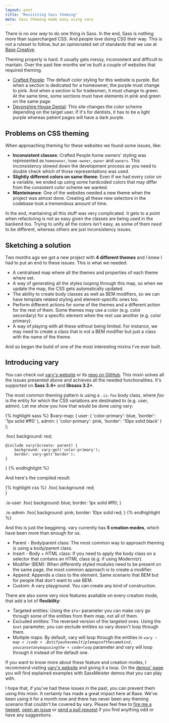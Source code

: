 ```yaml
---
layout: post
title: "Revisiting Sass theming"
meta: Sass theming made easy using vary
---
```


There is no _one way_ to do one thing in Sass. In the end, Sass is nothing more than supercharged CSS. And people love doing CSS their way. This is not a ruleset to follow, but an opinionated set of standards that we use at [Base Creative](http://basecreative.co.uk).

Theming properly is hard. It usually gets messy, inconsistent and difficult to mantain. Over the past few months we've built a couple of websites that required theming.

- [Crafted People](https://craftedpeople.com/): The default color styling for this website is purple. But when a section is dedicated for a homeowner, the purple must change to pink. And when a section is for tradesmen, it must change to green. At the same time, some sections must have elements in pink and green on the same page.
- [Devonshire House Dental](http://www.devonshirehousedental.co.uk/): This site changes the color scheme depending on the target user. If it's for dentists, it has to be a light purple whereas patient pages will have a dark purple.


## Problems on CSS theming
When approaching theming for these websites we found some issues, like:

- **Inconsistent classes**: Crafted People home owners' styling was represented as `homeowner`, `home-owner`, `owner` and `owners`. This inconsistency slowed down the development process as you need to double check which of those representations was used.
- **Slightly different colors on same theme**: Even if we had every color on a variable, we ended up using some hardcoded colors that may differ from the consistent color scheme we wanted.
- **Manteinance**: One of the websites needed a new theme when the project was almost done. Creating all these new selectors in the codebase took a tremendous amount of time.

In the end, mantaining all this stuff was very complicated. It gets to a point when refactoring is not as easy given the classes are being used in the backend too. Trying to unify all the colors isn't easy, as some of them _need_ to be different, whereas others are just inconsistency issues.


## Sketching a solution
Two months ago we got a new project with **4 different themes** and I knew I had to put an end to these issues. This is what we needed:

- A centralised map where all the themes and properties of each theme where set.
- A way of generating all the styles looping through this map, so when we update the map, the CSS gets automatically updated.
- The ability to create body classes as well as BEM modifiers, so we can have template related styling and element-specific ones too.
- Perform different actions for some of the themes and a different action for the rest of them. Some themes may use a color (e.g. color secondary) for a specific element when the rest use another (e.g. color primary).
- A way of playing with all these without being limited. For instance, we may need to create a class that is not a BEM modifier but just a class with the name of the theme.

And so began the build of one of the most interesting mixins I've ever built.


## Introducing vary
You can check out [vary's website](http://jaicab.com/sass-vary/) or its [repo on GitHub](https://github.com/jaicab/sass-vary).
This mixin solves all the issues presented above and achieves all the needed functionalities. It's supported on **Sass 3.4+** and **libsass 3.2+**. 

The most common theming pattern is using a <code>.is-foo</code> body class, where <i>foo</i> is the entity for which the CSS variations are destinated to (e.g. user, admin). Let me show you how that would be done using vary:

{% highlight sass %}
$vary-map: (
  user: (
    'color-primary': blue,
    'border': '1px solid #ff0'
  ),
  admin: (
    'color-primary': pink,
    'border': '10px solid black'
  )
);

.foo{
	background: red;

	@include vary($create: parent) {
		background: vary-get('color-primary');
		border: vary-get('border');
	}
}
{% endhighlight %}

And here's the compiled result:

{% highlight css %}
.foo{
	background: red;	
}

.is-user .foo{
	background: blue;
	border: 1px solid #ff0;
}

.is-admin .foo{
	background: pink;
	border: 10px solid red;
}
{% endhighlight %}


And this is just the beggining. vary currently has **5 creation modes**, which have been more than enough for us.

- Parent - Body/parent class: The most common way to approach theming is using a body/parent class.
- Insert - Body + HTML class: If you need to apply the body class on a selector that contains an HTML class (e.g. if using Modernizr).
- Modifier (BEM): When differently styled modules need to be present on the same page, the most common approach is to create a modifier.
- Append: Appends a class to the element. Same scenario that BEM but for people that don't want to use BEM.
- Custom: A vary playground. You can create any kind of construction.
		
There are also some very nice features available on every creation mode, that add a lot of **flexibility**:

- Targeted entities: Using the <code>$for</code> parameter you can make vary go through some of the entities from them map, not all of them.
- Excluded entities: The reversed version of the targeted ones. Using the <code>$not</code> parameter, you can exclude entities so vary doesn't loop through them.
- Multiple maps: By default, vary will loop through the entities in <code>$vary-map</code>. But if you have multiple maps of the same kind, you can set any map using the <code>$loop</code> parameter and vary will loop through it instead of the default one.

If you want to know more about these feature and creation modes, I recommend visiting [vary's website](http://jaicab.com/sass-vary/) and giving it a loop. On the [demos' page](http://jaicab.com/sass-vary/demos.html) you will find explained examples with SassMeister demos that you can play with.

I hope that, if you've had these issues in the past, you can prevent them using this mixin. It certainly has made a great impact here at Base. We've been using it for a month now and there has never been any theming scenario that couldn't be covered by vary. Please feel free to [fire me a tweeet](http://twitter.com/jaicab_), [open an issue](https://github.com/jaicab/sass-vary/issues/new) or [send a pull request](https://github.com/jaicab/sass-vary/compare) if you find anything odd or have any suggestions.
